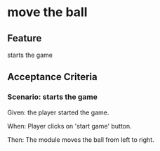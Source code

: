 # move the ball

## Feature

starts the game

## Acceptance Criteria

### Scenario: starts the game

  Given: the player started the game.
  
  When: Player clicks on 'start game' button.

  Then: The module moves the ball from left to right.

